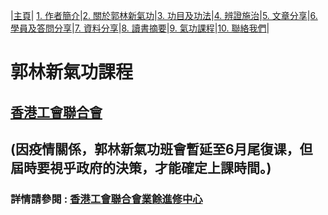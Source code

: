|[主頁](/README.md)| [1. 作者簡介](/a10.md)|[2. 關於郭林新氣功](/a1.md)|[3. 功目及功法](/a2.md)|[4. 辨證施治](/a3.md)|[5. 文章分享](/a5.md)|[6. 學員及答問分享](/a6.md)|[7. 資料分享](/a7.md)|[8. 讀書摘要](/a4.md)|[9. 氣功課程](/郭林新氣功課程.md)|[10. 聯絡我們](/a9.md)|

# 郭林新氣功課程  

## [香港工會聯合會](/工聯會.md) 
## (因疫情關係，郭林新氣功班會暫延至6月尾復课，但屆時要視乎政府的決策，才能確定上課時間。)

### 詳情請參閱 : [香港工會聯合會業餘進修中心](https://www.hkftustsc.org/info/index2.html)  

